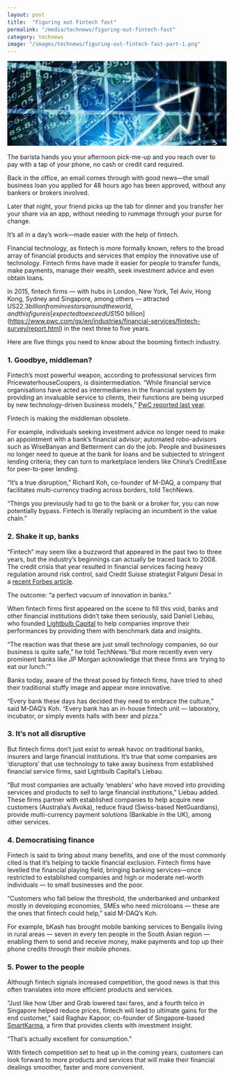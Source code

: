 ```yaml
---
layout: post
title:  "Figuring out Fintech fast"
permalink: "/media/technews/figuring-out-fintech-fast"
category: technews
image: "/images/technews/figuring-out-fintech-fast-part-1.png"
---
```


![Figuring out Fintech fast](/images/technews/figuring-out-fintech-fast-part-1.png)

The barista hands you your afternoon pick-me-up and you reach over to pay with a tap of your phone, no cash or credit card required.

Back in the office, an email comes through with good news—the small business loan you applied for 48 hours ago has been approved, without any bankers or brokers involved.

Later that night, your friend picks up the tab for dinner and you transfer her your share via an app, without needing to rummage through your purse for change.

It’s all in a day’s work—made easier with the help of fintech.

Financial technology, as fintech is more formally known, refers to the broad array of financial products and services that employ the innovative use of technology. Fintech firms have made it easier for people to transfer funds, make payments, manage their wealth, seek investment advice and even obtain loans.

In 2015, fintech firms — with hubs in London, New York, Tel Aviv, Hong Kong, Sydney and Singapore, among others — attracted US$22.3 billion from investors around the world, and this figure is [expected to exceed US$150 billion](https://www.pwc.com/gx/en/industries/financial-services/fintech-survey/report.html) in the next three to five years.

Here are five things you need to know about the booming fintech industry.

### **1. Goodbye, middleman?**
Fintech’s most powerful weapon, according to professional services firm PricewaterhouseCoopers, is disintermediation. “While financial service organisations have acted as intermediaries in the financial system by providing an invaluable service to clients, their functions are being usurped by new technology-driven business models,” [PwC reported last year](https://www.pwc.com/gx/en/industries/financial-services/fintech-survey/report.html).

Fintech is making the middleman obsolete.

For example, individuals seeking investment advice no longer need to make an appointment with a bank’s financial advisor; automated robo-advisors such as WiseBanyan and Betterment can do the job. People and businesses no longer need to queue at the bank for loans and be subjected to stringent lending criteria; they can turn to marketplace lenders like China’s CreditEase for peer-to-peer lending.

“It’s a true disruption,” Richard Koh, co-founder of M-DAQ, a company that facilitates multi-currency trading across borders, told TechNews.

“Things you previously had to go to the bank or a broker for, you can now potentially bypass. Fintech is literally replacing an incumbent in the value chain.”

### **2. Shake it up, banks**

“Fintech” may seem like a buzzword that appeared in the past two to three years, but the industry’s beginnings can actually be traced back to 2008. The credit crisis that year resulted in financial services facing heavy regulation around risk control, said Credit Suisse strategist Falguni Desai in a [recent Forbes article](https://www.forbes.com/sites/falgunidesai/2015/12/14/the-fintech-revolution/#6afb59d0249d).

The outcome: “a perfect vacuum of innovation in banks.”

When fintech firms first appeared on the scene to fill this void, banks and other financial institutions didn’t take them seriously, said Daniel Liebau, who founded [Lightbulb Capital](https://www.lightbulbcap.com/) to help companies improve their performances by providing them with benchmark data and insights.

“The reaction was that these are just small technology companies, so our business is quite safe,” he told TechNews.“But more recently even very prominent banks like JP Morgan acknowledge that these firms are ‘trying to eat our lunch.’”

Banks today, aware of the threat posed by fintech firms, have tried to shed their traditional stuffy image and appear more innovative. 

“Every bank these days has decided they need to embrace the culture,” said M-DAQ’s Koh. “Every bank has an in-house fintech unit — laboratory, incubator, or simply events halls with beer and pizza.”

### **3. It’s not all disruptive**

But fintech firms don’t just exist to wreak havoc on traditional banks, insurers and large financial institutions. It’s true that some companies are ‘disruptors’ that use technology to take away business from established financial service firms, said Lightbulb Capital’s Liebau. 

“But most companies are actually ‘enablers’ who have moved into providing services and products to sell to large financial institutions,” Liebau added. These firms partner with established companies to help acquire new customers (Australia’s Avoka), reduce fraud (Swiss-based NetGuardians), provide multi-currency payment solutions (Bankable in the UK), among other services.

### **4. Democratising finance**

Fintech is said to bring about many benefits, and one of the most commonly cited is that it’s helping to tackle financial exclusion. Fintech firms have levelled the financial playing field, bringing banking services—once restricted to established companies and high or moderate net-worth individuals — to small businesses and the poor. 

“Customers who fall below the threshold, the underbanked and unbanked mostly in developing economies, SMEs who need microloans — these are the ones that fintech could help,” said M-DAQ’s Koh. 

For example, bKash has brought mobile banking services to Bengalis living in rural areas — seven in every ten people in the South Asian region — enabling them to send and receive money, make payments and top up their phone credits through their mobile phones.

### **5. Power to the people**
Although fintech signals increased competition, the good news is that this often translates into more efficient products and services.

“Just like how Uber and Grab lowered taxi fares, and a fourth telco in Singapore helped reduce prices, fintech will lead to ultimate gains for the end customer,” said Raghav Kapoor, co-founder of Singapore-based [SmartKarma](https://www.smartkarma.com/home/), a firm that provides clients with investment insight.

“That’s actually excellent for consumption.”

With fintech competition set to heat up in the coming years, customers can look forward to more products and services that will make their financial dealings smoother, faster and more convenient.
